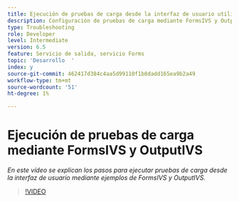 ```yaml
---
title: Ejecución de pruebas de carga desde la interfaz de usuario utilizando ejemplos de OOTB FormsIVS y OutputIVS
description: Configuración de pruebas de carga mediante FormsIVS y OutputIVS
type: Troubleshooting
role: Developer
level: Intermediate
version: 6.5
feature: Servicio de salida, servicio Forms
topic: 'Desarrollo  '
index: y
source-git-commit: 462417d384c4aa5d99110f1b8dadd165ea9b2a49
workflow-type: tm+mt
source-wordcount: '51'
ht-degree: 1%

---
```



# Ejecución de pruebas de carga mediante FormsIVS y OutputIVS

*En este vídeo se explican los pasos para ejecutar pruebas de carga desde la interfaz de usuario mediante ejemplos de FormsIVS y OutputIVS.*

>[!VIDEO](https://video.tv.adobe.com/v/335507?quality=9&learn=on)
